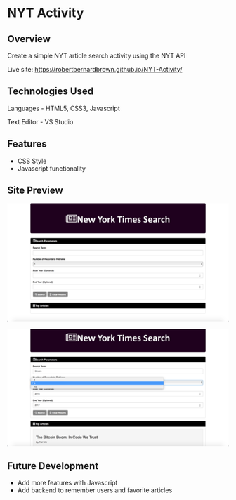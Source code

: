 # NYT Activity

## Overview

Create a simple NYT article search activity using the NYT API

Live site: https://robertbernardbrown.github.io/NYT-Activity/

## Technologies Used

Languages - HTML5, CSS3, Javascript

Text Editor - VS Studio

## Features

* CSS Style
* Javascript functionality

## Site Preview
![alt text](https://github.com/robertbernardbrown/NYT-Activity/blob/master/screenshot.png)

![alt text](https://github.com/robertbernardbrown/NYT-Activity/blob/master/screenshot2.png)

## Future Development

* Add more features with Javascript
* Add backend to remember users and favorite articles

